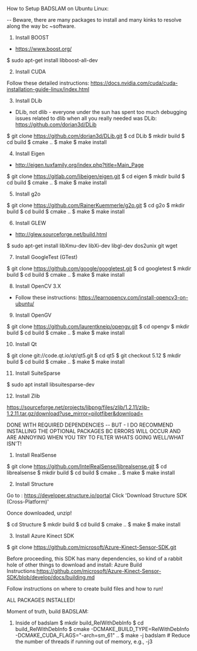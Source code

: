 How to Setup BADSLAM on Ubuntu Linux:

-- Beware, there are many packages to install and many kinks to resolve along the way bc ~software. 

1. Install BOOST

 - https://www.boost.org/

 $ sudo apt-get install libboost-all-dev

2. Install CUDA
 
 Follow these detailed instructions: https://docs.nvidia.com/cuda/cuda-installation-guide-linux/index.html

3. Install DLib

- DLib, not dlib - everyone under the sun has spent too much debugging issues related to dlib when all you really needed was DLib: https://github.com/dorian3d/DLib 

 $ git clone https://github.com/dorian3d/DLib.git
 $ cd DLib
 $ mkdir build
 $ cd build
 $ cmake ..
 $ make
 $ make install

4. Install Eigen

 - http://eigen.tuxfamily.org/index.php?title=Main_Page

 $ git clone https://gitlab.com/libeigen/eigen.git
 $ cd eigen
 $ mkdir build
 $ cd build
 $ cmake ..
 $ make
 $ make install

5. Install g2o

 $ git clone https://github.com/RainerKuemmerle/g2o.git
 $ cd g2o 
 $ mkdir build
 $ cd build
 $ cmake ..
 $ make
 $ make install

6. Install GLEW

 - http://glew.sourceforge.net/build.html

 $ sudo apt-get install libXmu-dev libXi-dev libgl-dev dos2unix git wget

7. Install GoogleTest (GTest)

 $ git clone https://github.com/google/googletest.git
 $ cd googletest
 $ mkdir build
 $ cd build
 $ cmake ..
 $ make
 $ make install

8. Install OpenCV 3.X
 
 - Follow these instructions: https://learnopencv.com/install-opencv3-on-ubuntu/

9. Install OpenGV 

 $ git clone https://github.com/laurentkneip/opengv.git
 $ cd opengv
 $ mkdir build
 $ cd build
 $ cmake ..
 $ make
 $ make install

10. Install Qt

 $ git clone git://code.qt.io/qt/qt5.git
 $ cd qt5
 $ git checkout 5.12
 $ mkdir build
 $ cd build
 $ cmake ..
 $ make
 $ make install

11. Install SuiteSparse

 $ sudo apt install libsuitesparse-dev

12. Install Zlib

 https://sourceforge.net/projects/libpng/files/zlib/1.2.11/zlib-1.2.11.tar.gz/download?use_mirror=pilotfiber&download=

DONE WITH REQUIRED DEPENDENCIES -- BUT - I DO RECOMMEND INSTALLING THE OPTIONAL PACKAGES BC ERRORS WILL OCCUR AND ARE ANNOYING WHEN YOU TRY TO FILTER WHATS GOING WELL/WHAT ISN'T!

1. Install RealSense

 $ git clone https://github.com/IntelRealSense/librealsense.git
 $ cd librealsense
 $ mkdir build
 $ cd build
 $ cmake ..
 $ make
 $ make install

2. Install Structure

 Go to : https://developer.structure.io/portal
 Click 'Download Structure SDK (Cross-Platform)'

 Oonce downloaded, unzip!

 $ cd Structure
 $ mkdir build
 $ cd build
 $ cmake ..
 $ make
 $ make install

3. Install Azure Kinect SDK

 $ git clone https://github.com/microsoft/Azure-Kinect-Sensor-SDK.git

 Before proceeding, this SDK has many dependencies, so kind of a rabbit hole of other things to download and install:
 Azure Build Instructions:https://github.com/microsoft/Azure-Kinect-Sensor-SDK/blob/develop/docs/building.md

 Follow instructions on where to create build files and how to run!

ALL PACKAGES INSTALLED!

Moment of truth, build BADSLAM:

1. Inside of badslam
 $ mkdir build_RelWithDebInfo
 $ cd build_RelWithDebInfo
 $ cmake -DCMAKE_BUILD_TYPE=RelWithDebInfo -DCMAKE_CUDA_FLAGS="-arch=sm_61" ..
 $ make -j badslam  # Reduce the number of threads if running out of memory, e.g., -j3

